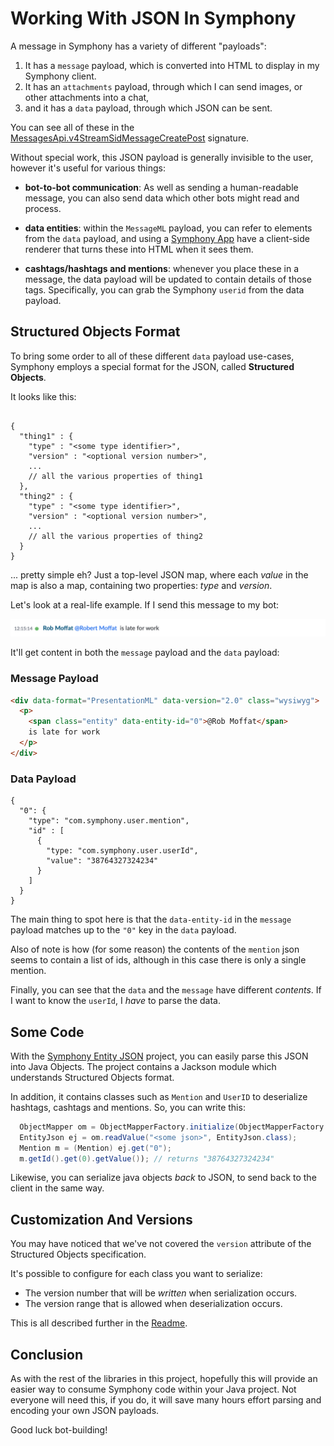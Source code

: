 
# Working With JSON In Symphony

A message in Symphony has a variety of different "payloads":

1. It has a `message` payload, which is converted into HTML to display in my Symphony client.
2. It has an `attachments` payload, through which I can send images, or other attachments into a chat, 
3. and it has a `data` payload, through which JSON can be sent.  
 
You can see all of these in the [MessagesApi.v4StreamSidMessageCreatePost]() signature.

Without special work, this JSON payload is generally invisible to the user, however it's useful for various things:

- **bot-to-bot communication**: As well as sending a human-readable message, you can also send data which other bots might read and process.

- **data entities**: within the `MessageML` payload, you can refer to elements from the `data` payload, and using a [Symphony App]() have a client-side renderer that turns these into HTML when it sees them.

- **cashtags/hashtags and mentions**: whenever you place these in a message, the data payload will be updated to contain details of those tags.  Specifically, you can grab the Symphony `userid` from the data payload.

## Structured Objects Format

To bring some order to all of these different `data` payload use-cases, Symphony employs a special format for the JSON, called **Structured Objects**.

It looks like this:

```

{
  "thing1" : {
    "type" : "<some type identifier>",
    "version" : "<optional version number>",
    ... 
    // all the various properties of thing1
  },
  "thing2" : {
    "type" : "<some type identifier>",
    "version" : "<optional version number>",
    ... 
    // all the various properties of thing2
  }
} 
```

... pretty simple eh?  Just a top-level JSON map, where each _value_ in the map is also a map, containing two properties: _type_ and _version_.  

Let's look at a real-life example.  If I send this message to my bot:

![First Message](json/message.png)

It'll get content in both the `message` payload and the `data` payload:

### Message Payload

```html
<div data-format="PresentationML" data-version="2.0" class="wysiwyg">
  <p>
    <span class="entity" data-entity-id="0">@Rob Moffat</span>
    is late for work
  </p>
</div>
```

### Data Payload

```
{
  "0": {
    "type": "com.symphony.user.mention",
    "id" : [
      {
        "type: "com.symphony.user.userId",
        "value": "38764327324234"
      }
    ]
  }
}
```

The main thing to spot here is that the `data-entity-id` in the `message` payload matches up to the `"0"` key in the `data` payload.  

Also of note is how (for some reason) the contents of the `mention` json seems to contain a list of ids, although in this case there is only a single mention.

Finally, you can see that the `data` and the `message` have different _contents_.  If I want to know the `userId`, I _have_ to parse the data.

## Some Code

With the [Symphony Entity JSON](../libs/entity-json/README.md) project, you can easily parse this JSON into Java Objects.   The project contains a Jackson module which understands Structured Objects format.

In addition, it contains classes such as `Mention` and `UserID` to deserialize hashtags, cashtags and mentions.  So, you can write this:

```java
  ObjectMapper om = ObjectMapperFactory.initialize(ObjectMapperFactory.basicSymphonyVersionSpace());
  EntityJson ej = om.readValue("<some json>", EntityJson.class);
  Mention m = (Mention) ej.get("0");
  m.getId().get(0).getValue());	// returns "38764327324234"
```

Likewise, you can serialize java objects _back_ to JSON, to send back to the client in the same way.  

## Customization And Versions

You may have noticed that we've not covered the `version` attribute of the Structured Objects specification.  

It's possible to configure for each class you want to serialize:

 - The version number that will be _written_ when serialization occurs.
 - The version range that is allowed when deserialization occurs.
 
This is all described further in the [Readme](../libs/entity-json/README.md).

## Conclusion

As with the rest of the libraries in this project, hopefully this will provide an easier way to consume Symphony code within your Java project.  Not everyone will need this, if you do, it will save many hours effort parsing and encoding your own JSON payloads.

Good luck bot-building!